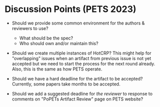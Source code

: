 # Discussion Points (PETS 2023)

- Should we provide some common environment for the authors & reviewers to use?
  - What should be the spec?
  - Who should own and/or maintain this?

- Should we create multiple instances of HotCRP? This might help for "overlapping" issues when an artifact from previous issue is not yet accepted but we need to start the process for the next round already. Also, this is the same as how PETS operate.

- Should we have a hard deadline for the artifact to be accepted? Currently, some papers take months to be accepted.

- Should we add a suggested deadline for *the reviewer* to response to comments on "PoPETs Artifact Review" page on PETS website?
